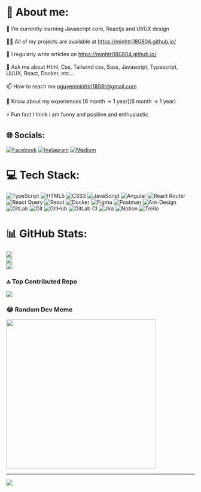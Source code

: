 # 💫 About me:
🌱 I’m currently learning Javascript core, Reactjs and UI/UX design<br><br>👨‍💻 All of my projects are available at https://minhtri180804.github.io/<br><br>📝 I regularly write articles on https://minhtri180804.github.io/<br><br>💬 Ask me about Html, Css, Tailwind css, Sass, Javascript, Typescript, UI/UX, React, Docker, etc...<br><br>📫 How to reach me nguyenminhtri1808t@gmail.com<br><br>📄 Know about my experiences [6 month -> 1 year](6 month -> 1 year)<br><br>⚡ Fun fact I think i am funny and positive and enthusiastic


## 🌐 Socials:
[![Facebook](https://img.shields.io/badge/Facebook-%231877F2.svg?logo=Facebook&logoColor=white)](https://facebook.com/https://www.facebook.com/TriMap2004/) [![Instagram](https://img.shields.io/badge/Instagram-%23E4405F.svg?logo=Instagram&logoColor=white)](https://instagram.com/https://www.instagram.com/nmtri1808/) [![Medium](https://img.shields.io/badge/Medium-12100E?logo=medium&logoColor=white)](https://medium.com/@https://medium.com/@nguyenminhtri1808t) 

# 💻 Tech Stack:
![TypeScript](https://img.shields.io/badge/typescript-%23007ACC.svg?style=for-the-badge&logo=typescript&logoColor=white) ![HTML5](https://img.shields.io/badge/html5-%23E34F26.svg?style=for-the-badge&logo=html5&logoColor=white) ![CSS3](https://img.shields.io/badge/css3-%231572B6.svg?style=for-the-badge&logo=css3&logoColor=white) ![JavaScript](https://img.shields.io/badge/javascript-%23323330.svg?style=for-the-badge&logo=javascript&logoColor=%23F7DF1E) ![Angular](https://img.shields.io/badge/angular-%23DD0031.svg?style=for-the-badge&logo=angular&logoColor=white) ![React Router](https://img.shields.io/badge/React_Router-CA4245?style=for-the-badge&logo=react-router&logoColor=white) ![React Query](https://img.shields.io/badge/-React%20Query-FF4154?style=for-the-badge&logo=react%20query&logoColor=white) ![React](https://img.shields.io/badge/react-%2320232a.svg?style=for-the-badge&logo=react&logoColor=%2361DAFB) ![Docker](https://img.shields.io/badge/docker-%230db7ed.svg?style=for-the-badge&logo=docker&logoColor=white) ![Figma](https://img.shields.io/badge/figma-%23F24E1E.svg?style=for-the-badge&logo=figma&logoColor=white) ![Postman](https://img.shields.io/badge/Postman-FF6C37?style=for-the-badge&logo=postman&logoColor=white) ![Ant-Design](https://img.shields.io/badge/-AntDesign-%230170FE?style=for-the-badge&logo=ant-design&logoColor=white) ![GitLab](https://img.shields.io/badge/gitlab-%23181717.svg?style=for-the-badge&logo=gitlab&logoColor=white) ![Git](https://img.shields.io/badge/git-%23F05033.svg?style=for-the-badge&logo=git&logoColor=white) ![GitHub](https://img.shields.io/badge/github-%23121011.svg?style=for-the-badge&logo=github&logoColor=white) ![GitLab CI](https://img.shields.io/badge/gitlab%20CI-%23181717.svg?style=for-the-badge&logo=gitlab&logoColor=white) ![Jira](https://img.shields.io/badge/jira-%230A0FFF.svg?style=for-the-badge&logo=jira&logoColor=white) ![Notion](https://img.shields.io/badge/Notion-%23000000.svg?style=for-the-badge&logo=notion&logoColor=white) ![Trello](https://img.shields.io/badge/Trello-%23026AA7.svg?style=for-the-badge&logo=Trello&logoColor=white)
# 📊 GitHub Stats:
![](https://github-readme-stats.vercel.app/api?username=MinhTri180804&theme=dark&hide_border=false&include_all_commits=false&count_private=false)<br/>
![](https://github-readme-streak-stats.herokuapp.com/?user=MinhTri180804&theme=dark&hide_border=false)<br/>
![](https://github-readme-stats.vercel.app/api/top-langs/?username=MinhTri180804&theme=dark&hide_border=false&include_all_commits=false&count_private=false&layout=compact)

### 🔝 Top Contributed Repo
![](https://github-contributor-stats.vercel.app/api?username=MinhTri180804&limit=5&theme=dark&combine_all_yearly_contributions=true)

### 😂 Random Dev Meme
<img src='https://memer-new.vercel.app/' style="height: 400px;"/>

---
[![](https://visitcount.itsvg.in/api?id=MinhTri180804&icon=0&color=0)](https://visitcount.itsvg.in)

<!-- Proudly created with GPRM ( https://gprm.itsvg.in ) -->
